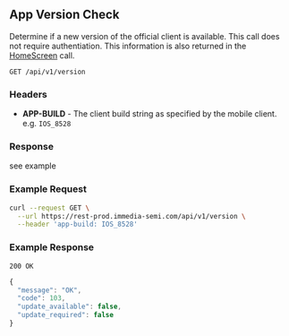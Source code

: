 ## App Version Check
Determine if a new version of the official client is available.  This call does not require authentiation.  This information is also returned in the [HomeScreen](../system/homescreen.md) call.

`GET /api/v1/version`

### Headers
- **APP-BUILD** -  The client build string as specified by the mobile client. e.g. `IOS_8528`


### Response
see example

### Example Request
```sh
curl --request GET \
  --url https://rest-prod.immedia-semi.com/api/v1/version \
  --header 'app-build: IOS_8528'
```


### Example Response
`200 OK`

```javascript
{
  "message": "OK",
  "code": 103,
  "update_available": false,
  "update_required": false
}
```
